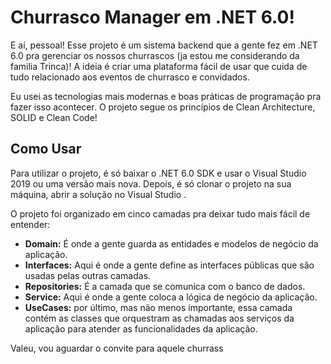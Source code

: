# Churrasco Manager em .NET 6.0!

E aí, pessoal! Esse projeto é um sistema backend que a gente fez em .NET 6.0 pra gerenciar os nossos churrascos (ja estou me considerando da familia Trinca)! A ideia é criar uma plataforma fácil de usar que cuida de tudo relacionado aos eventos de churrasco e convidados.

Eu usei as tecnologias mais modernas e boas práticas de programação pra fazer isso acontecer. O projeto segue os princípios de Clean Architecture, SOLID e Clean Code!

## Como Usar

Para utilizar o projeto, é só baixar o .NET 6.0 SDK e usar o Visual Studio 2019 ou uma versão mais nova. Depois, é só clonar o projeto na sua máquina, abrir a solução no Visual Studio .


O projeto foi organizado em cinco camadas pra deixar tudo mais fácil de entender:

+ **Domain:** É onde a gente guarda as entidades e modelos de negócio da aplicação. 
+ **Interfaces:** Aqui é onde a gente define as interfaces públicas que são usadas pelas outras camadas.
+ **Repositories:** É a camada que se comunica com o banco de dados.
+ **Service:** Aqui é onde a gente coloca a lógica de negócio da aplicação.
+ **UseCases:** por último, mas não menos importante, essa camada contém as classes que orquestram as chamadas aos serviços da aplicação para atender as funcionalidades da aplicação.

Valeu, vou aguardar o convite para aquele churrass
